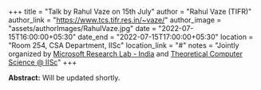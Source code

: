 +++
title = "Talk by Rahul Vaze on  15th July"
author = "Rahul Vaze (TIFR)"
author_link = "https://www.tcs.tifr.res.in/~vaze/"
author_image = "assets/authorImages/RahulVaze.jpg"
date = "2022-07-15T16:00:00+05:30"
date_end = "2022-07-15T17:00:00+05:30"
location = "Room 254, CSA Department, IISc"
location_link = "#"
notes = "Jointly organized by <a href = "https://www.microsoft.com/en-us/research/lab/microsoft-research-india/" target= "_blank">Microsoft Research Lab - India</a> and <a href='https://www.csa.iisc.ac.in/theoretical-computer-science/' target= "_blank">Theoretical Computer Science @ IISc</a>"
+++

<b>Abstract:</b> Will be updated shortly.